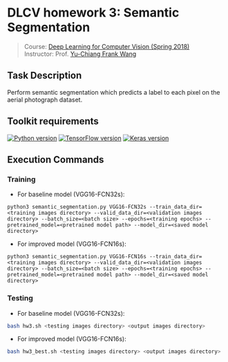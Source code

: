 # DLCV homework 3: Semantic Segmentation
> Course: [Deep Learning for Computer Vision (Spring 2018)](http://vllab.ee.ntu.edu.tw/dlcv.html)\
> Instructor: Prof. [Yu-Chiang Frank Wang](http://vllab.ee.ntu.edu.tw/members.html)


## Task Description
Perform semantic segmentation which predicts a label to each pixel on the aerial photograph dataset.


## Toolkit requirements
[![Python version](https://img.shields.io/badge/Python-3.6-blue.svg)](https://www.python.org/downloads/release/python-360/)
[![TensorFlow version](https://img.shields.io/badge/TensorFlow-1.6.0-green.svg)](https://pypi.python.org/pypi/tensorflow/1.6.0)
[![Keras version](https://img.shields.io/badge/Keras-2.1.5-green.svg)](https://pypi.python.org/pypi/Keras/2.1.5)


## Execution Commands

### Training
* For baseline model (VGG16-FCN32s):
```
python3 semantic_segmentation.py VGG16-FCN32s --train_data_dir=<training images directory> --valid_data_dir=<validation images directory> --batch_size=<batch size> --epochs=<training epochs> --pretrained_model=<pretrained model path> --model_dir=<saved model directory>
```

* For improved model (VGG16-FCN16s):
```
python3 semantic_segmentation.py VGG16-FCN16s --train_data_dir=<training images directory> --valid_data_dir=<validation images directory> --batch_size=<batch size> --epochs=<training epochs> --pretrained_model=<pretrained model path> --model_dir=<saved model directory>
```

### Testing
* For baseline model (VGG16-FCN32s):
```sh
bash hw3.sh <testing images directory> <output images directory>
```

* For improved model (VGG16-FCN16s):
```sh
bash hw3_best.sh <testing images directory> <output images directory>
```
